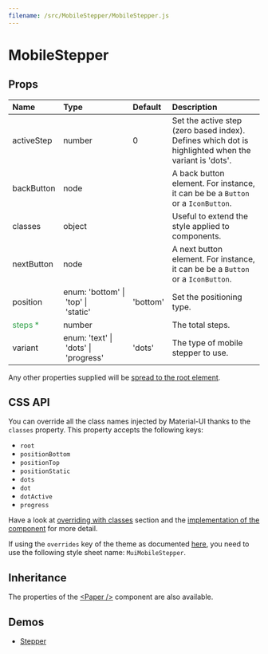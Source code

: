 ```yaml
---
filename: /src/MobileStepper/MobileStepper.js
---
```


<!--- This documentation is automatically generated, do not try to edit it. -->

# MobileStepper



## Props

| Name | Type | Default | Description |
|:-----|:-----|:--------|:------------|
| activeStep | number | 0 | Set the active step (zero based index). Defines which dot is highlighted when the variant is 'dots'. |
| backButton | node |  | A back button element. For instance, it can be be a `Button` or a `IconButton`. |
| classes | object |  | Useful to extend the style applied to components. |
| nextButton | node |  | A next button element. For instance, it can be be a `Button` or a `IconButton`. |
| position | enum:&nbsp;'bottom'&nbsp;&#124;<br>&nbsp;'top'&nbsp;&#124;<br>&nbsp;'static'<br> | 'bottom' | Set the positioning type. |
| <span style="color: #31a148">steps *</span> | number |  | The total steps. |
| variant | enum:&nbsp;'text'&nbsp;&#124;<br>&nbsp;'dots'&nbsp;&#124;<br>&nbsp;'progress'<br> | 'dots' | The type of mobile stepper to use. |

Any other properties supplied will be [spread to the root element](/guides/api#spread).

## CSS API

You can override all the class names injected by Material-UI thanks to the `classes` property.
This property accepts the following keys:
- `root`
- `positionBottom`
- `positionTop`
- `positionStatic`
- `dots`
- `dot`
- `dotActive`
- `progress`

Have a look at [overriding with classes](/customization/overrides#overriding-with-classes) section
and the [implementation of the component](https://github.com/mui-org/material-ui/tree/v1-beta/src/MobileStepper/MobileStepper.js)
for more detail.

If using the `overrides` key of the theme as documented
[here](/customization/themes#customizing-all-instances-of-a-component-type),
you need to use the following style sheet name: `MuiMobileStepper`.

## Inheritance

The properties of the [&lt;Paper /&gt;](/api/paper) component are also available.

## Demos

- [Stepper](/demos/stepper)

